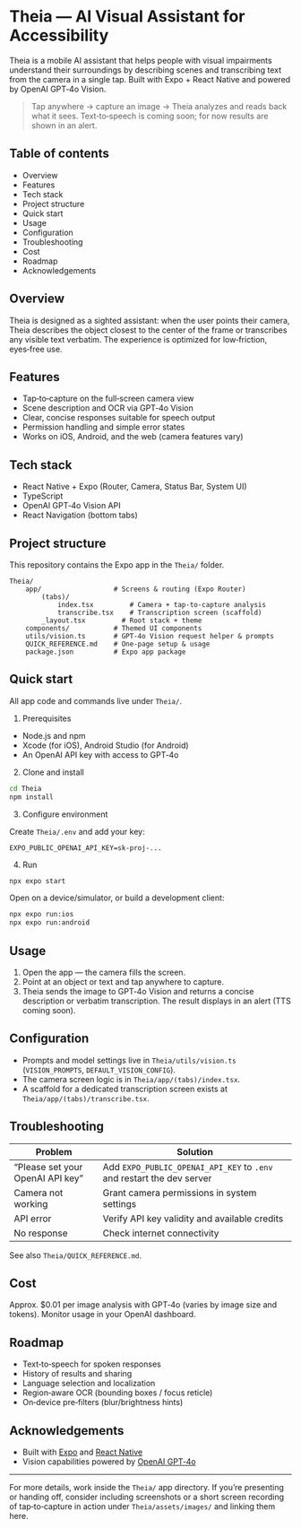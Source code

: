 <!-- Project Root README for Capstone-Assistant / Theia -->

# Theia — AI Visual Assistant for Accessibility

Theia is a mobile AI assistant that helps people with visual impairments understand their surroundings by describing scenes and transcribing text from the camera in a single tap. Built with Expo + React Native and powered by OpenAI GPT‑4o Vision.

> Tap anywhere → capture an image → Theia analyzes and reads back what it sees. Text‑to‑speech is coming soon; for now results are shown in an alert.


## Table of contents

- Overview
- Features
- Tech stack
- Project structure
- Quick start
- Usage
- Configuration
- Troubleshooting
- Cost
- Roadmap
- Acknowledgements


## Overview

Theia is designed as a sighted assistant: when the user points their camera, Theia describes the object closest to the center of the frame or transcribes any visible text verbatim. The experience is optimized for low‑friction, eyes‑free use.


## Features

- Tap‑to‑capture on the full‑screen camera view
- Scene description and OCR via GPT‑4o Vision
- Clear, concise responses suitable for speech output
- Permission handling and simple error states
- Works on iOS, Android, and the web (camera features vary)


## Tech stack

- React Native + Expo (Router, Camera, Status Bar, System UI)
- TypeScript
- OpenAI GPT‑4o Vision API
- React Navigation (bottom tabs)


## Project structure

This repository contains the Expo app in the `Theia/` folder.

```
Theia/
	app/                  # Screens & routing (Expo Router)
		(tabs)/
			index.tsx         # Camera + tap‑to‑capture analysis
			transcribe.tsx    # Transcription screen (scaffold)
		_layout.tsx         # Root stack + theme
	components/           # Themed UI components
	utils/vision.ts       # GPT‑4o Vision request helper & prompts
	QUICK_REFERENCE.md    # One‑page setup & usage
	package.json          # Expo app package
```


## Quick start

All app code and commands live under `Theia/`.

1) Prerequisites

- Node.js and npm
- Xcode (for iOS), Android Studio (for Android)
- An OpenAI API key with access to GPT‑4o

2) Clone and install

```bash
cd Theia
npm install
```

3) Configure environment

Create `Theia/.env` and add your key:

```
EXPO_PUBLIC_OPENAI_API_KEY=sk-proj-...
```

4) Run

```bash
npx expo start
```

Open on a device/simulator, or build a development client:

```bash
npx expo run:ios
npx expo run:android
```


## Usage

1) Open the app — the camera fills the screen.
2) Point at an object or text and tap anywhere to capture.
3) Theia sends the image to GPT‑4o Vision and returns a concise description or verbatim transcription. The result displays in an alert (TTS coming soon).


## Configuration

- Prompts and model settings live in `Theia/utils/vision.ts` (`VISION_PROMPTS`, `DEFAULT_VISION_CONFIG`).
- The camera screen logic is in `Theia/app/(tabs)/index.tsx`.
- A scaffold for a dedicated transcription screen exists at `Theia/app/(tabs)/transcribe.tsx`.


## Troubleshooting

| Problem | Solution |
| --- | --- |
| “Please set your OpenAI API key” | Add `EXPO_PUBLIC_OPENAI_API_KEY` to `.env` and restart the dev server |
| Camera not working | Grant camera permissions in system settings |
| API error | Verify API key validity and available credits |
| No response | Check internet connectivity |

See also `Theia/QUICK_REFERENCE.md`.


## Cost

Approx. $0.01 per image analysis with GPT‑4o (varies by image size and tokens). Monitor usage in your OpenAI dashboard.


## Roadmap

- Text‑to‑speech for spoken responses
- History of results and sharing
- Language selection and localization
- Region‑aware OCR (bounding boxes / focus reticle)
- On‑device pre‑filters (blur/brightness hints)


## Acknowledgements

- Built with [Expo](https://expo.dev) and [React Native](https://reactnative.dev)
- Vision capabilities powered by [OpenAI GPT‑4o](https://platform.openai.com/docs/overview)


---

For more details, work inside the `Theia/` app directory. If you’re presenting or handing off, consider including screenshots or a short screen recording of tap‑to‑capture in action under `Theia/assets/images/` and linking them here.

